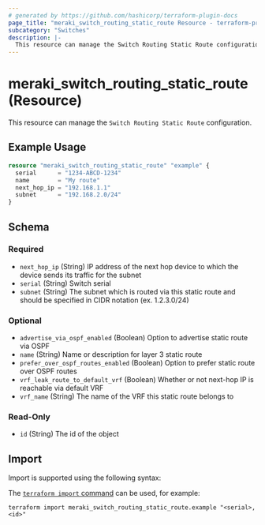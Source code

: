 ```yaml
---
# generated by https://github.com/hashicorp/terraform-plugin-docs
page_title: "meraki_switch_routing_static_route Resource - terraform-provider-meraki"
subcategory: "Switches"
description: |-
  This resource can manage the Switch Routing Static Route configuration.
---
```


# meraki_switch_routing_static_route (Resource)

This resource can manage the `Switch Routing Static Route` configuration.

## Example Usage

```terraform
resource "meraki_switch_routing_static_route" "example" {
  serial      = "1234-ABCD-1234"
  name        = "My route"
  next_hop_ip = "192.168.1.1"
  subnet      = "192.168.2.0/24"
}
```

<!-- schema generated by tfplugindocs -->
## Schema

### Required

- `next_hop_ip` (String) IP address of the next hop device to which the device sends its traffic for the subnet
- `serial` (String) Switch serial
- `subnet` (String) The subnet which is routed via this static route and should be specified in CIDR notation (ex. 1.2.3.0/24)

### Optional

- `advertise_via_ospf_enabled` (Boolean) Option to advertise static route via OSPF
- `name` (String) Name or description for layer 3 static route
- `prefer_over_ospf_routes_enabled` (Boolean) Option to prefer static route over OSPF routes
- `vrf_leak_route_to_default_vrf` (Boolean) Whether or not next-hop IP is reachable via default VRF
- `vrf_name` (String) The name of the VRF this static route belongs to

### Read-Only

- `id` (String) The id of the object

## Import

Import is supported using the following syntax:

The [`terraform import` command](https://developer.hashicorp.com/terraform/cli/commands/import) can be used, for example:

```shell
terraform import meraki_switch_routing_static_route.example "<serial>,<id>"
```
